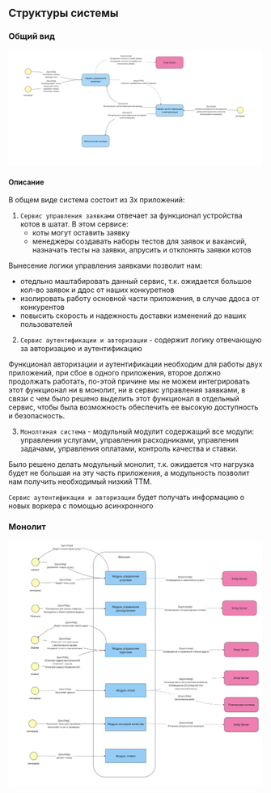 ## Структуры системы

### Общий вид
![общий вид](./mcf-common.jpg  "Title")

#### Описание

В общем виде система состоит из 3х приложений:

1. `Сервис управления заявками` отвечает за функционал устройства котов в шатат.
В этом сервисе:
    - коты могут оставить заявку
    - менеджеры создавать наборы тестов для заявок и вакансий, назначать тесты на заявки, апрусить и отклонять заявки котов

Вынесение логики управления заявками позволит нам:
  - отедльно маштабировать данный сервис, т.к. ожидается большое кол-во заявок и ддос от наших конкуретнов
  - изолировать работу основной части приложения, в случае ддоса от конкурентов
  - повысить скорость и надежность доставки изменений до наших пользователей

2. `Сервис аутентификации и авторизации` - содержит логику отвечающую за авторизацию и аутентификацию

Функционал авторизации и аутентификации необходим для работы двух приложений, при сбое в одного приложения, второе должно продолжать работать, по-этой причине мы не можем интегрировать этот функционал ни в монолит, ни в сервис управления заявками, в связи с чем было решено выделить этот функционал в отдельный сервис, чтобы была возможность обеспечить ее высокую доступность и безопасность.

3. `Монолтиная система` - модульный модулит содержащий все модули: управления услугами, управления расходниками, управления задачами, управления оплатами, контроль качества и ставки.

Было решено делать модульный монолит, т.к. ожидается что нагрузка будет не большая на эту часть приложения, а модульность позволит нам получить необходимый низкий TTM.

`Сервис аутентификации и авторизации` будет получать информацию о новых воркера с помощью асинхронного 

### Монолит
![монолит](./mcf-monolith.jpg  "Title")
